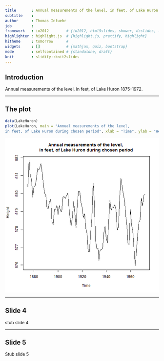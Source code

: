 ```yaml
---
title       : Annual measurements of the level, in feet, of Lake Huron 1875 to 1972
subtitle    : 
author      : Thomas Infuehr
job         : 
framework   : io2012        # {io2012, html5slides, shower, dzslides, ...}
highlighter : highlight.js  # {highlight.js, prettify, highlight}
hitheme     : tomorrow      # 
widgets     : []            # {mathjax, quiz, bootstrap}
mode        : selfcontained # {standalone, draft}
knit        : slidify::knit2slides
---
```



## Introduction

Annual measurements of the level, in feet, of Lake Huron 1875–1972. 

--- 

## The plot


```r
data(LakeHuron)
plot(LakeHuron, main = "Annual measurements of the level, 
in feet, of Lake Huron during chosen period", xlab = "Time", ylab = "Height")
```

![plot of chunk unnamed-chunk-1](assets/fig/unnamed-chunk-1-1.png)

--- 

## Slide 4

stub slide 4

--- 

## Slide 5

Stub slide 5





